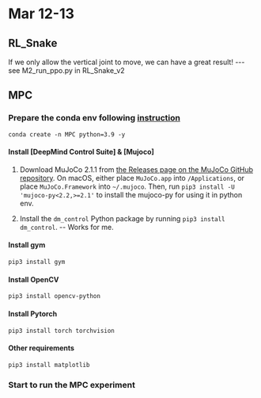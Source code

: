 # Mar 12-13

## RL_Snake
If we only allow the vertical joint to move, we can have a great result! --- see M2_run_ppo.py in RL_Snake_v2


## MPC
### Prepare the conda env following [instruction](https://github.com/homangab/gradcem#requirements)
```Shell
conda create -n MPC python=3.9 -y
```

#### Install [DeepMind Control Suite] & [Mujoco]

1. Download MuJoCo 2.1.1 from [the Releases page on the MuJoCo GitHub repository](https://github.com/deepmind/mujoco/releases). On macOS, either place ```MuJoCo.app``` into ```/Applications```, or place ```MuJoCo.Framework``` into ```~/.mujoco```.
Then, run ```pip3 install -U 'mujoco-py<2.2,>=2.1'``` to install the mujoco-py for using it in python env. 

2. Install the ```dm_control``` Python package by running ```pip3 install dm_control```. -- Works for me.

#### Install gym
```Shell
pip3 install gym
```

#### Install OpenCV
```Shell
pip3 install opencv-python
```

#### Install Pytorch
```Shell
pip3 install torch torchvision
```

#### Other requirements
```Shell
pip3 install matplotlib
```
### Start to run the MPC experiment

